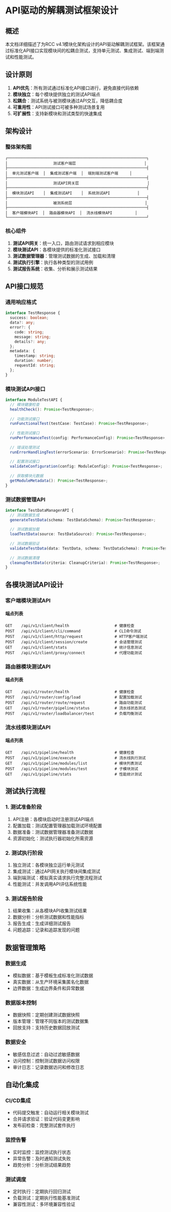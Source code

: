 # API驱动的解耦测试框架设计

## 概述

本文档详细描述了为RCC v4.1模块化架构设计的API驱动解耦测试框架。该框架通过标准化API接口实现模块间的松耦合测试，支持单元测试、集成测试、端到端测试和性能测试。

## 设计原则

1. **API优先**：所有测试通过标准化API接口进行，避免直接代码依赖
2. **模块独立**：每个模块提供独立的测试API端点
3. **松耦合**：测试系统与被测模块通过API交互，降低耦合度
4. **可重用性**：API测试接口可被多种测试场景复用
5. **可扩展性**：支持新模块和测试类型的快速集成

## 架构设计

### 整体架构图

```
┌─────────────────────────────────────────────────────────────┐
│                    测试客户端层                              │
├─────────────────────────────────────────────────────────────┤
│  单元测试客户端  │  集成测试客户端  │  端到端测试客户端     │
├─────────────────────────────────────────────────────────────┤
│                    测试API网关层                              │
├─────────────────────────────────────────────────────────────┤
│  模块测试API    │  集成测试API    │  系统测试API            │
├─────────────────────────────────────────────────────────────┤
│                    被测系统层                                │
├─────────────────────────────────────────────────────────────┤
│  客户端模块API  │  路由器模块API  │  流水线模块API          │
└─────────────────────────────────────────────────────────────┘
```

### 核心组件

1. **测试API网关**：统一入口，路由测试请求到相应模块
2. **模块测试API**：各模块提供的标准化测试接口
3. **测试数据管理器**：管理测试数据的生成、加载和清理
4. **测试执行引擎**：执行各种类型的测试用例
5. **测试报告系统**：收集、分析和展示测试结果

## API接口规范

### 通用响应格式

```typescript
interface TestResponse {
  success: boolean;
  data?: any;
  error?: {
    code: string;
    message: string;
    details?: any;
  };
  metadata: {
    timestamp: string;
    duration: number;
    requestId: string;
  };
}
```

### 模块测试API接口

```typescript
interface ModuleTestAPI {
  // 模块健康检查
  healthCheck(): Promise<TestResponse>;
  
  // 功能测试接口
  runFunctionalTest(testCase: TestCase): Promise<TestResponse>;
  
  // 性能测试接口
  runPerformanceTest(config: PerformanceConfig): Promise<TestResponse>;
  
  // 错误处理测试
  runErrorHandlingTest(errorScenario: ErrorScenario): Promise<TestResponse>;
  
  // 配置测试接口
  validateConfiguration(config: ModuleConfig): Promise<TestResponse>;
  
  // 获取模块元数据
  getModuleMetadata(): Promise<TestResponse>;
}
```

### 测试数据管理API

```typescript
interface TestDataManagerAPI {
  // 测试数据生成
  generateTestData(schema: TestDataSchema): Promise<TestResponse>;
  
  // 测试数据加载
  loadTestData(source: TestDataSource): Promise<TestResponse>;
  
  // 测试数据验证
  validateTestData(data: TestData, schema: TestDataSchema): Promise<TestResponse>;
  
  // 测试数据清理
  cleanupTestData(criteria: CleanupCriteria): Promise<TestResponse>;
}
```

## 各模块测试API设计

### 客户端模块测试API

#### 端点列表
```
GET    /api/v1/client/health                    # 健康检查
POST   /api/v1/client/cli/command               # CLI命令测试
POST   /api/v1/client/http/request              # HTTP客户端测试
POST   /api/v1/client/session/create            # 会话管理测试
GET    /api/v1/client/stats                     # 统计信息测试
POST   /api/v1/client/proxy/connect             # 代理功能测试
```

### 路由器模块测试API

#### 端点列表
```
GET    /api/v1/router/health                    # 健康检查
POST   /api/v1/router/config/load               # 配置加载测试
POST   /api/v1/router/route/request             # 路由功能测试
GET    /api/v1/router/pipeline/status           # 流水线状态测试
POST   /api/v1/router/loadbalancer/test         # 负载均衡测试
```

### 流水线模块测试API

#### 端点列表
```
GET    /api/v1/pipeline/health                  # 健康检查
POST   /api/v1/pipeline/execute                 # 流水线执行测试
GET    /api/v1/pipeline/modules/list            # 模块列表测试
POST   /api/v1/pipeline/modules/test            # 子模块测试
GET    /api/v1/pipeline/stats                   # 性能统计测试
```

## 测试执行流程

### 1. 测试准备阶段
1. API注册：各模块启动时注册测试API端点
2. 配置加载：测试配置管理器加载测试环境配置
3. 数据准备：测试数据管理器准备测试数据
4. 资源初始化：测试执行器初始化所需资源

### 2. 测试执行阶段
1. 独立测试：各模块独立运行单元测试
2. 集成测试：通过API网关执行模块间集成测试
3. 端到端测试：模拟真实请求执行完整流程测试
4. 性能测试：并发调用API评估系统性能

### 3. 测试报告阶段
1. 结果收集：从各模块API收集测试结果
2. 数据分析：分析测试数据和性能指标
3. 报告生成：生成详细测试报告
4. 问题追踪：记录和追踪发现的问题

## 数据管理策略

### 数据生成
- 模拟数据：基于模板生成标准化测试数据
- 真实数据：从生产环境采集匿名化数据
- 边界数据：生成边界条件和异常数据

### 数据版本控制
- 数据快照：定期创建测试数据快照
- 版本管理：管理不同版本的测试数据集
- 回放支持：支持历史数据回放测试

### 数据安全
- 敏感信息过滤：自动过滤敏感数据
- 访问控制：控制测试数据访问权限
- 审计日志：记录数据访问和修改日志

## 自动化集成

### CI/CD集成
- 代码提交触发：自动运行相关模块测试
- 合并请求验证：验证代码变更影响
- 发布前检查：完整测试套件执行

### 监控告警
- 实时监控：监控测试执行状态
- 异常告警：及时通知测试失败
- 趋势分析：分析测试结果趋势

### 测试调度
- 定时执行：定期执行回归测试
- 负载测试：定期执行性能基准测试
- 兼容性测试：多环境兼容性验证